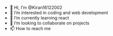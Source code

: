 - 👋 Hi, I’m @Kiran16122002
- 👀 I’m interested in coding and web development
- 🌱 I’m currently learning react
- 💞️ I’m looking to collaborate on projects
- 📫 How to reach me 

<!---
Kiran16122002/Kiran16122002 is a ✨ special ✨ repository because its `README.md` (this file) appears on your GitHub profile.
You can click the Preview link to take a look at your changes.
--->
